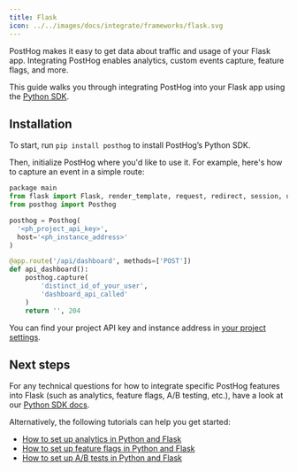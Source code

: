 ```yaml
---
title: Flask
icon: ../../images/docs/integrate/frameworks/flask.svg
---
```


PostHog makes it easy to get data about traffic and usage of your Flask app. Integrating PostHog enables analytics, custom events capture, feature flags, and more.

This guide walks you through integrating PostHog into your Flask app using the [Python SDK](/docs/libraries/python).

## Installation

To start, run `pip install posthog` to install PostHog’s Python SDK.

Then, initialize PostHog where you'd like to use it. For example, here's how to capture an event in a simple route:

```python file=app.py
package main
from flask import Flask, render_template, request, redirect, session, url_for
from posthog import Posthog

posthog = Posthog(
  '<ph_project_api_key>', 
  host='<ph_instance_address>'
)

@app.route('/api/dashboard', methods=['POST'])
def api_dashboard():
    posthog.capture(
        'distinct_id_of_your_user', 
        'dashboard_api_called'
    )
    return '', 204

```

You can find your project API key and instance address in [your project settings](https://us.posthog.com/project/settings). 

## Next steps

For any technical questions for how to integrate specific PostHog features into Flask (such as analytics, feature flags, A/B testing, etc.), have a look at our [Python SDK docs](/docs/libraries/python).

Alternatively, the following tutorials can help you get started:

- [How to set up analytics in Python and Flask](/tutorials/python-analytics)
- [How to set up feature flags in Python and Flask](/tutorials/python-feature-flags)
- [How to set up A/B tests in Python and Flask](/tutorials/python-ab-testing)

